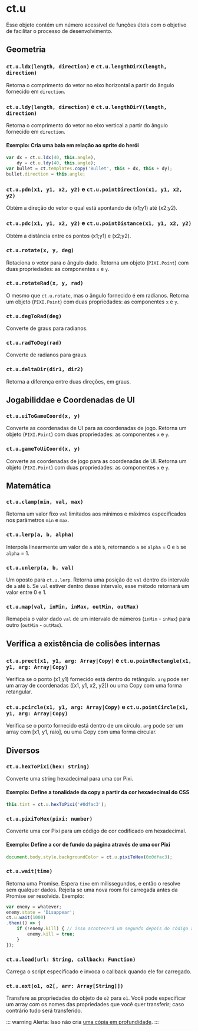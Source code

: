 # ct.u

Esse objeto contém um número acessível de funções úteis com o objetivo de facilitar o processo de desenvolvimento.

## Geometria

### `ct.u.ldx(length, direction)` e `ct.u.lengthDirX(length, direction)`

Retorna o comprimento do vetor no eixo horizontal a partir do ângulo fornecido em `direction`.

### `ct.u.ldy(length, direction)` e `ct.u.lengthDirY(length, direction)`

Retorna o comprimento do vetor no eixo vertical a partir do ângulo fornecido em `direction`.

#### Exemplo: Cria uma bala em relação ao sprite do herói

```js
var dx = ct.u.ldx(40, this.angle),
    dy = ct.u.ldy(40, this.angle);
var bullet = ct.templates.copy('Bullet', this + dx, this + dy);
bullet.direction = this.angle;
```

### `ct.u.pdn(x1, y1, x2, y2)` e `ct.u.pointDirection(x1, y1, x2, y2)`

Obtém a direção do vetor o qual está apontando de (x1;y1) até (x2;y2).

### `ct.u.pdc(x1, y1, x2, y2)` e `ct.u.pointDistance(x1, y1, x2, y2)`

Obtém a distância entre os pontos (x1;y1) e (x2;y2).

### `ct.u.rotate(x, y, deg)`

Rotaciona o vetor para o ângulo dado. Retorna um objeto (`PIXI.Point`) com duas propriedades: as componentes `x` e `y`.

### `ct.u.rotateRad(x, y, rad)`

O mesmo que `ct.u.rotate`, mas o ângulo fornecido é em radianos. Retorna um objeto (`PIXI.Point`) com duas propriedades: as componentes `x` e `y`.

### `ct.u.degToRad(deg)`

Converte de graus para radianos.

### `ct.u.radToDeg(rad)`

Converte de radianos para graus.

### `ct.u.deltaDir(dir1, dir2)`

Retorna a diferença entre duas direções, em graus.

## Jogabiliddae e Coordenadas de UI

### `ct.u.uiToGameCoord(x, y)`

Converte as coordenadas de UI para as coordenadas de jogo. Retorna um objeto (`PIXI.Point`) com duas propriedades: as componentes `x` e `y`.

### `ct.u.gameToUiCoord(x, y)`

Converte as coordenadas de jogo para as coordenadas de UI. Retorna um objeto (`PIXI.Point`) com duas propriedades: as componentes `x` e `y`.

## Matemática

### `ct.u.clamp(min, val, max)`

Retorna um valor fixo `val` limitados aos mínimos e máximos especificados nos parâmetros `min` e `max`.

### `ct.u.lerp(a, b, alpha)`

Interpola linearmente um valor de `a` até `b`, retornando `a` se `alpha` = 0 e `b` se `alpha` = 1.

### `ct.u.unlerp(a, b, val)`

Um oposto para `ct.u.lerp`. Retorna uma posição de `val` dentro do intervalo de `a` até `b`. Se `val` estiver dentro desse intervalo, esse método retornará um valor entre 0 e 1.

### `ct.u.map(val, inMin, inMax, outMin, outMax)`

Remapeia o valor dado `val` de um intervalo de números (`inMin` - `inMax`) para outro (`outMin` - `outMax`).

## Verifica a existência de colisões internas

### `ct.u.prect(x1, y1, arg: Array|Copy)` e `ct.u.pointRectangle(x1, y1, arg: Array|Copy)`

Verifica se o ponto (x1;y1) fornecido está dentro do retângulo. `arg` pode ser um array de coordenadas ([x1, y1, x2, y2]) ou uma Copy com uma forma retangular.

### `ct.u.pcircle(x1, y1, arg: Array|Copy)` e `ct.u.pointCircle(x1, y1, arg: Array|Copy)`

Verifica se o ponto fornecido está dentro de um círculo. `arg` pode ser um array com [x1, y1, raio], ou uma Copy com uma forma circular.

## Diversos

### `ct.u.hexToPixi(hex: string)`

Converte uma string hexadecimal para uma cor Pixi.

#### Exemplo: Define a tonalidade da copy a partir da cor hexadecimal do CSS

```js
this.tint = ct.u.hexToPixi('#0dfac3');
```

### `ct.u.pixiToHex(pixi: number)`

Converte uma cor Pixi para um código de cor codificado em hexadecimal.

#### Exemplo: Define a cor de fundo da página através de uma cor Pixi

```js
document.body.style.backgroundColor = ct.u.pixiToHex(0x0dfac3);
```

### `ct.u.wait(time)`

Retorna uma Promise. Espera `time` em milissegundos, e então o resolve sem qualquer dados. Rejeita se uma nova room foi carregada antes da Promise ser resolvida. Exemplo:

``` js
var enemy = whatever;
enemy.state = 'Disappear';
ct.u.wait(1000)
.then(() => {
    if (!enemy.kill) { // isso acontecerá um segundo depois do código acima ser chamado.
        enemy.kill = true;
    }
});
```

### `ct.u.load(url: String, callback: Function)`

Carrega o script especificado e invoca o callback quando ele for carregado.

### `ct.u.ext(o1, o2[, arr: Array[String]])`

Transfere as propriedades do objeto de `o2` para `o1`. Você pode especificar um array com os nomes das propriedades que você quer transferir; caso contrário tudo será transferido.

::: warning Alerta:
Isso não cria [uma cópia em profundidade](https://we-are.bookmyshow.com/understanding-deep-and-shallow-copy-in-javascript-13438bad941c).
:::

